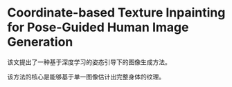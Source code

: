 # Coordinate-based Texture Inpainting for Pose-Guided Human Image Generation




该文提出了一种基于深度学习的姿态引导下的图像生成方法。

该方法的核心是能够基于单一图像估计出完整身体的纹理。


